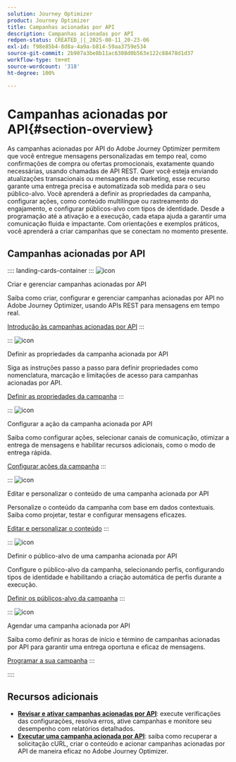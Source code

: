 ```yaml
---
solution: Journey Optimizer
product: Journey Optimizer
title: Campanhas acionadas por API
description: Campanhas acionadas por API
redpen-status: CREATED_||_2025-08-11_20-23-06
exl-id: f98e85b4-8d8a-4a9a-b814-59aa3759e534
source-git-commit: 2b907a3be8b11ac6308d0b563e122c88478d1d37
workflow-type: tm+mt
source-wordcount: '318'
ht-degree: 100%

---
```


# Campanhas acionadas por API{#section-overview}

As campanhas acionadas por API do Adobe Journey Optimizer permitem que você entregue mensagens personalizadas em tempo real, como confirmações de compra ou ofertas promocionais, exatamente quando necessárias, usando chamadas de API REST. Quer você esteja enviando atualizações transacionais ou mensagens de marketing, esse recurso garante uma entrega precisa e automatizada sob medida para o seu público-alvo. Você aprenderá a definir as propriedades da campanha, configurar ações, como conteúdo multilíngue ou rastreamento do engajamento, e configurar públicos-alvo com tipos de identidade. Desde a programação até a ativação e a execução, cada etapa ajuda a garantir uma comunicação fluida e impactante. Com orientações e exemplos práticos, você aprenderá a criar campanhas que se conectam no momento presente.

## Campanhas acionadas por API

:::: landing-cards-container
:::
![icon](https://cdn.experienceleague.adobe.com/icons/circle-play.svg)

Criar e gerenciar campanhas acionadas por API

Saiba como criar, configurar e gerenciar campanhas acionadas por API no Adobe Journey Optimizer, usando APIs REST para mensagens em tempo real.

[Introdução às campanhas acionadas por API](../using/campaigns/api-triggered-campaigns.md)
:::

:::
![icon](https://cdn.experienceleague.adobe.com/icons/list-check.svg)

Definir as propriedades da campanha acionada por API

Siga as instruções passo a passo para definir propriedades como nomenclatura, marcação e limitações de acesso para campanhas acionadas por API.

[Definir as propriedades da campanha](../using/campaigns/api-triggered-campaign-properties.md)
:::

:::
![icon](https://cdn.experienceleague.adobe.com/icons/gear.svg)

Configurar a ação da campanha acionada por API

Saiba como configurar ações, selecionar canais de comunicação, otimizar a entrega de mensagens e habilitar recursos adicionais, como o modo de entrega rápida.

[Configurar ações da campanha](../using/campaigns/api-triggered-campaign-action.md)
:::

:::
![icon](https://cdn.experienceleague.adobe.com/icons/bullseye.svg)

Editar e personalizar o conteúdo de uma campanha acionada por API

Personalize o conteúdo da campanha com base em dados contextuais. Saiba como projetar, testar e configurar mensagens eficazes.

[Editar e personalizar o conteúdo](../using/campaigns/api-triggered-campaign-content.md)
:::

:::
![icon](https://cdn.experienceleague.adobe.com/icons/users.svg)

Definir o público-alvo de uma campanha acionada por API

Configure o público-alvo da campanha, selecionando perfis, configurando tipos de identidade e habilitando a criação automática de perfis durante a execução.

[Definir os públicos-alvo da campanha](../using/campaigns/api-triggered-campaign-audience.md)
:::

:::
![icon](https://cdn.experienceleague.adobe.com/icons/clock.svg)

Agendar uma campanha acionada por API

Saiba como definir as horas de início e término de campanhas acionadas por API para garantir uma entrega oportuna e eficaz de mensagens.

[Programar a sua campanha](../using/campaigns/api-triggered-campaign-schedule.md)
:::

::::


## Recursos adicionais

- **[Revisar e ativar campanhas acionadas por API](../using/campaigns/review-activate-api-triggered-campaign.md)**: execute verificações das configurações, resolva erros, ative campanhas e monitore seu desempenho com relatórios detalhados.
- **[Executar uma campanha acionada por API](../using/campaigns/trigger-campaigns.md)**: saiba como recuperar a solicitação cURL, criar o conteúdo e acionar campanhas acionadas por API de maneira eficaz no Adobe Journey Optimizer.
